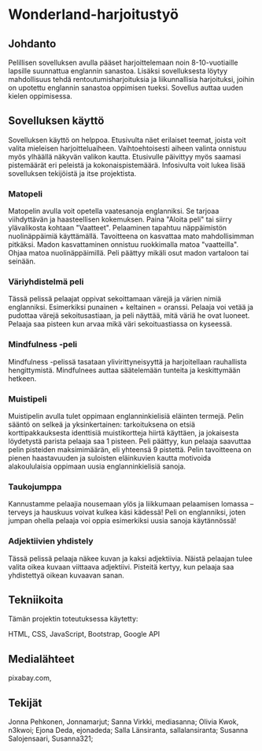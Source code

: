 # Wonderland-harjoitustyö

## Johdanto

Pelillisen sovelluksen avulla pääset harjoittelemaan noin 8-10-vuotiaille lapsille suunnattua englannin sanastoa. Lisäksi sovelluksesta löytyy mahdollisuus tehdä rentoutumisharjoituksia ja liikunnallisia harjoituksi, joihin on upotettu englannin sanastoa oppimisen tueksi. Sovellus auttaa uuden kielen oppimisessa.

## Sovelluksen käyttö

Sovelluksen käyttö on helppoa. Etusivulta näet erilaiset teemat, joista voit valita mieleisen harjoitteluaiheen. Vaihtoehtoisesti aiheen valinta onnistuu myös ylhäällä näkyvän valikon kautta. Etusivulle päivittyy myös saamasi pistemäärät eri peleistä ja kokonaispistemäärä. Infosivulta voit lukea lisää sovelluksen tekijöistä ja itse projektista.

### Matopeli

Matopelin avulla voit opetella vaatesanoja englanniksi. Se tarjoaa viihdyttävän ja haasteellisen kokemuksen. Paina "Aloita peli" tai siirry ylävalikosta kohtaan "Vaatteet". Pelaaminen tapahtuu näppäimistön nuolinäppäimiä käyttämällä. Tavoitteena on kasvattaa mato mahdollisimman pitkäksi. Madon kasvattaminen onnistuu ruokkimalla matoa "vaatteilla". Ohjaa matoa nuolinäppäimillä. Peli päättyy mikäli osut madon vartaloon tai seinään.


### Väriyhdistelmä peli

Tässä pelissä pelaajat oppivat sekoittamaan värejä ja värien nimiä englanniksi. Esimerkiksi punainen + keltainen = oranssi.
Pelaaja voi vetää ja pudottaa värejä sekoitusastiaan, ja peli näyttää, mitä väriä he ovat luoneet. 
Pelaaja saa pisteen kun arvaa mikä väri sekoituastiassa on kyseessä.

### Mindfulness -peli

Mindfulness -pelissä tasataan ylivirittyneisyyttä ja harjoitellaan rauhallista hengittymistä. Mindfulnees auttaa säätelemään tunteita ja keskittymään hetkeen. 

### Muistipeli

Muistipelin avulla tulet oppimaan englanninkielisiä eläinten termejä. Pelin sääntö on selkeä ja yksinkertainen: tarkoituksena on etsiä korttipakkauksesta identtisiä muistikortteja hiirtä käyttäen, ja jokaisesta löydetystä parista pelaaja saa 1 pisteen. Peli päättyy, kun pelaaja saavuttaa pelin pisteiden maksimimäärän, eli yhteensä 9 pistettä. Pelin tavoitteena on pienen haastavuuden ja suloisten eläinkuvien kautta motivoida alakoululaisia oppimaan uusia englanninkielisiä sanoja. 

### Taukojumppa

Kannustamme pelaajia nousemaan ylös ja liikkumaan pelaamisen lomassa – terveys ja hauskuus voivat kulkea käsi kädessä! Peli on englanniksi, joten jumpan ohella pelaaja voi oppia esimerkiksi uusia sanoja käytännössä! 

### Adjektiivien yhdistely

Tässä pelissä pelaaja näkee kuvan ja kaksi adjektiivia. Näistä pelaajan tulee valita oikea kuvaan viittaava adjektiivi. Pisteitä kertyy, kun pelaaja saa yhdistettyä oikean kuvaavan sanan.  

## Tekniikoita

Tämän projektin toteutuksessa käytetty: 

HTML,
CSS,
JavaScript,
Bootstrap,
Google API

## Medialähteet

pixabay.com, 

## Tekijät

Jonna Pehkonen, Jonnamarjut;
Sanna Virkki, mediasanna;
Olivia Kwok, n3kwoi;
Ejona Deda, ejonadeda;
Salla Länsiranta, sallalansiranta;
Susanna Salojensaari, Susanna321;
